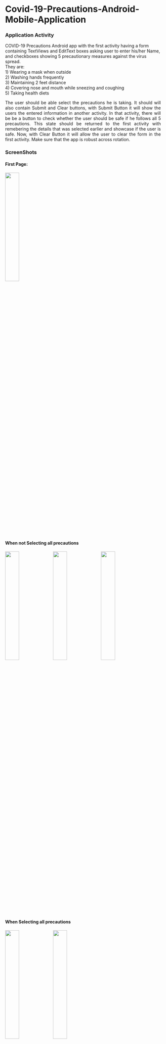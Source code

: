 # Covid-19-Precautions-Android-Mobile-Application

### Application Activity
<p aign = "justify">
COVID-19 Precautions Android app with the first activity having a form containing TextViews and EditText boxes asking user to enter his/her Name, and checkboxes showing 5 precautionary measures against the virus spread. <br/>
They are: <br/>
1) Wearing a mask when outside  <br/>
2) Washing hands frequently <br/>
3) Maintaining 2 feet distance  <br/>
4) Covering nose and mouth while sneezing and coughing <br/>
5) Taking health diets <br/> 
</p>

<p align = "justify">
The user should be able select the precautions he is taking. It should will also contain Submit and Clear buttons, with Submit Button it will show the users the entered information in another activity. In that activity, there will be be a button to check whether the user should be safe if he follows all 5 precautions.
This state should be returned to the first activity with remebering the details that was selected earlier and showcase if the user is safe. Now, with Clear Button it will allow the user to clear the form in the first activity. Make sure that the app is robust across rotation.
</p>

### ScreenShots

#### First Page:
<img src="https://user-images.githubusercontent.com/43794593/154306383-698ae63e-893f-4342-bc1d-5346a658b88f.jpg" width=30% height=30%>
<br/>

#### When not Selecting all precautions
<img src="https://user-images.githubusercontent.com/43794593/154306508-3dcaf8a5-cf84-4569-8f40-b477fb7279c2.jpg" width=30% height=30%>
<img src="https://user-images.githubusercontent.com/43794593/154306560-b777d02c-a1fd-42cb-abda-8f4b3d15c822.jpg" width=30% height=30%>
<img src="https://user-images.githubusercontent.com/43794593/154306580-fb9bf76a-0f7f-4286-9970-bd637aeae63d.jpg" width=30% height=30%>
<br/>

#### When Selecting all precautions
<img src="https://user-images.githubusercontent.com/43794593/154306640-c1b92afa-19da-4e7d-b861-14333b892842.jpg" width=30% height=30%>
<img src="https://user-images.githubusercontent.com/43794593/154306647-13cab82b-a939-4fbc-808d-614610be74ec.jpg" width=30% height=30%>
